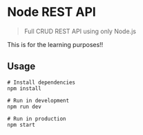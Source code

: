 # Node REST API

> Full CRUD REST API using only Node.js

This is for the learning purposes!!

## Usage

```
# Install dependencies
npm install

# Run in development
npm run dev

# Run in production
npm start
```
